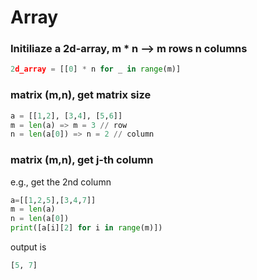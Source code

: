 
# Array

### Initiliaze a 2d-array, m * n --> m rows  n columns
```python
2d_array = [[0] * n for _ in range(m)]  
```

### matrix (m,n), get matrix size
```python
a = [[1,2], [3,4], [5,6]]
m = len(a) => m = 3 // row 
n = len(a[0]) => n = 2 // column
```

### matrix (m,n), get j-th column 
e.g., get the 2nd column
```python
a=[[1,2,5],[3,4,7]]
m = len(a)
n = len(a[0])
print([a[i][2] for i in range(m)])
```
output is
```python
[5, 7]
```
